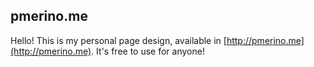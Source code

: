 ## pmerino.me

Hello! This is my personal page design, available in [http://pmerino.me](http://pmerino.me). It's free to use for anyone!